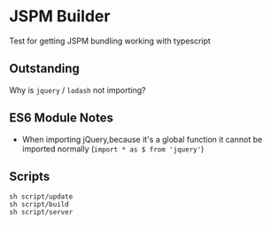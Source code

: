 # JSPM Builder
Test for getting JSPM bundling working with typescript

## Outstanding

Why is `jquery` / `lodash` not importing?


## ES6 Module Notes

- When importing jQuery,because it's a global function it cannot be imported normally (`import * as $ from 'jquery'`)


## Scripts

```
sh script/update
sh script/build
sh script/server
```
